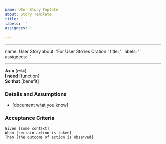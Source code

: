 ```yaml
---
name: USer Story Teplate
about: Story Template
title: ''
labels: ''
assignees: ''

---
```


---
name: User Story
about: 'For User Stories Cration '
title: ''
labels: ''
assignees: ''

---

**As a** [role]  
 **I need** [function]  
 **So that** [benefit]  
   
 ### Details and Assumptions
 * [document what you know]
   
 ### Acceptance Criteria  
   
 ```gherkin
 Given [some context]
 When [certain action is taken]
 Then [the outcome of action is observed]
 ```
